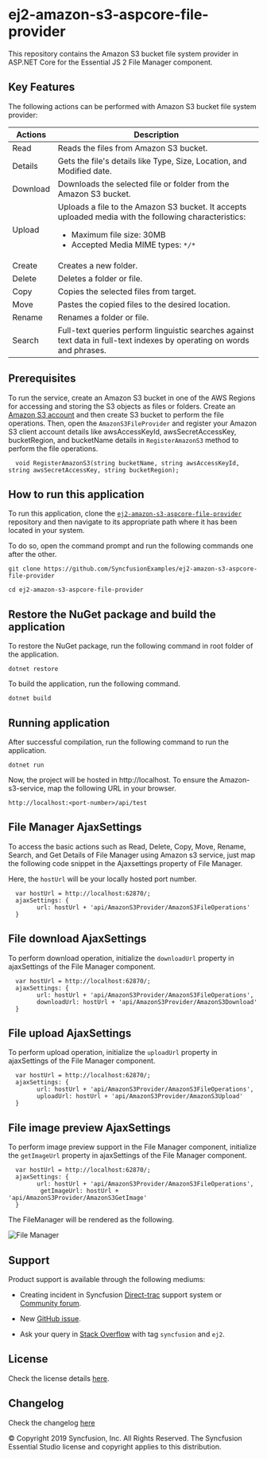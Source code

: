 # ej2-amazon-s3-aspcore-file-provider

This repository contains the Amazon S3 bucket file system provider in ASP.NET Core for the Essential JS 2 File Manager component.

## Key Features

The following actions can be performed with Amazon S3 bucket file system provider:

| **Actions** | **Description** |
| --- | --- |
| Read         | Reads the files from Amazon S3 bucket. |
| Details      | Gets the file's details like Type, Size, Location, and Modified date. |
| Download     | Downloads the selected file or folder from the Amazon S3 bucket. |
| Upload       | Uploads a file to the Amazon S3 bucket. It accepts uploaded media with the following characteristics: <ul><li>Maximum file size:  30MB</li><li>Accepted Media MIME types: `*/*` </li></ul> |
| Create       | Creates a new folder. |
| Delete       | Deletes a folder or file. |
| Copy         | Copies the selected files from target. |
| Move         | Pastes the copied files to the desired location. |
| Rename       | Renames a folder or file. |
| Search       | Full-text queries perform linguistic searches against text data in full-text indexes by operating on words and phrases. |

## Prerequisites

To run the service, create an Amazon S3 bucket in one of the AWS Regions for accessing and storing the S3 objects as files or folders. Create an [Amazon S3 account](https://docs.aws.amazon.com/AmazonS3/latest/gsg/CreatingABucket.html) and then create S3 bucket to perform the file operations. Then, open the `AmazonS3FileProvider` and register your Amazon S3 client account details like awsAccessKeyId, awsSecretAccessKey, bucketRegion, and bucketName details in `RegisterAmazonS3` method to perform the file operations. 

```
  void RegisterAmazonS3(string bucketName, string awsAccessKeyId, string awsSecretAccessKey, string bucketRegion);
```

## How to run this application

To run this application, clone the [`ej2-amazon-s3-aspcore-file-provider`](https://github.com/SyncfusionExamples/ej2-amazon-s3-aspcore-file-provider) repository and then navigate to its appropriate path where it has been located in your system.

To do so, open the command prompt and run the following commands one after the other.

```
git clone https://github.com/SyncfusionExamples/ej2-amazon-s3-aspcore-file-provider   

cd ej2-amazon-s3-aspcore-file-provider
```
## Restore the NuGet package and build the application

To restore the NuGet package, run the following command in root folder of the application.

```
dotnet restore
```

To build the application, run the following command.

```
dotnet build
```

## Running application

After successful compilation, run the following command to run the application.

```
dotnet run
```

Now, the project will be hosted in http://localhost. To ensure the Amazon-s3-service, map the following URL in your browser.

```
http://localhost:<port-number>/api/test
```

## File Manager AjaxSettings

To access the basic actions such as Read, Delete, Copy, Move, Rename, Search, and Get Details of File Manager using Amazon s3 service, just map the following code snippet in the Ajaxsettings property of File Manager.

Here, the `hostUrl` will be your locally hosted port number.

```
  var hostUrl = http://localhost:62870/;
  ajaxSettings: {
        url: hostUrl + 'api/AmazonS3Provider/AmazonS3FileOperations'
  }
```

## File download AjaxSettings

To perform download operation, initialize the `downloadUrl` property in ajaxSettings of the File Manager component.

```
  var hostUrl = http://localhost:62870/;
  ajaxSettings: {
        url: hostUrl + 'api/AmazonS3Provider/AmazonS3FileOperations',
        downloadUrl: hostUrl + 'api/AmazonS3Provider/AmazonS3Download'
  }
```

## File upload AjaxSettings

To perform upload operation, initialize the `uploadUrl` property in ajaxSettings of the File Manager component.

```
  var hostUrl = http://localhost:62870/;
  ajaxSettings: {
        url: hostUrl + 'api/AmazonS3Provider/AmazonS3FileOperations',
        uploadUrl: hostUrl + 'api/AmazonS3Provider/AmazonS3Upload'
  }
```

## File image preview AjaxSettings

To perform image preview support in the File Manager component, initialize the `getImageUrl` property in ajaxSettings of the File Manager component.

```
  var hostUrl = http://localhost:62870/;
  ajaxSettings: {
        url: hostUrl + 'api/AmazonS3Provider/AmazonS3FileOperations',
         getImageUrl: hostUrl + 'api/AmazonS3Provider/AmazonS3GetImage'
  }
```

The FileManager will be rendered as the following.

![File Manager](https://ej2.syncfusion.com/products/images/file-manager/readme.gif)

## Support

Product support is available through the following mediums:

* Creating incident in Syncfusion [Direct-trac](https://www.syncfusion.com/support/directtrac/incidents?utm_source=npm&utm_campaign=filemanager) support system or [Community forum](https://www.syncfusion.com/forums/essential-js2?utm_source=npm&utm_campaign=filemanager).

* New [GitHub issue](https://github.com/syncfusion/ej2-javascript-ui-controls/issues/new).

* Ask your query in [Stack Overflow](https://stackoverflow.com/?utm_source=npm&utm_campaign=filemanager) with tag `syncfusion` and `ej2`.

## License

Check the license details [here](https://github.com/syncfusion/ej2-javascript-ui-controls/blob/master/license).

## Changelog

Check the changelog [here](https://github.com/syncfusion/ej2-javascript-ui-controls/blob/master/controls/filemanager/CHANGELOG.md)

© Copyright 2019 Syncfusion, Inc. All Rights Reserved. The Syncfusion Essential Studio license and copyright applies to this distribution.